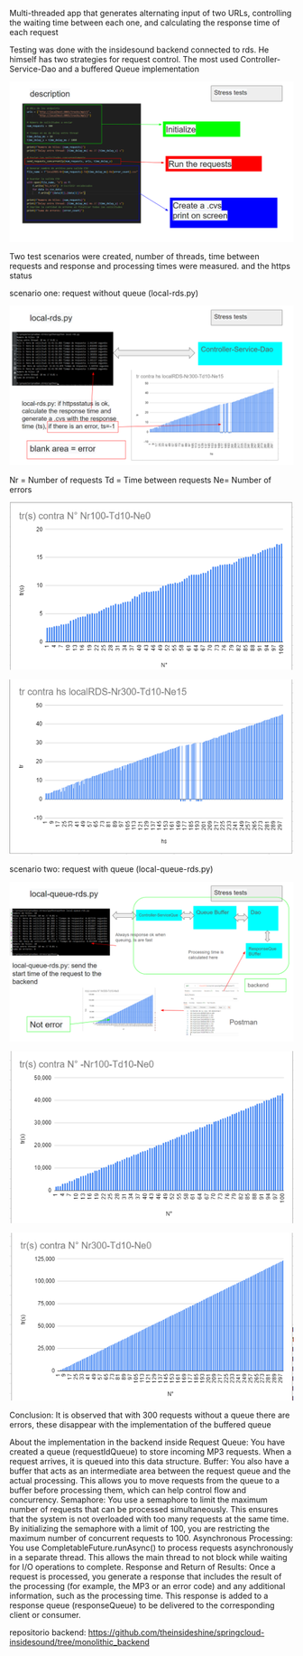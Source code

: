 Multi-threaded app that generates alternating input of two URLs, controlling the waiting time between each one, and calculating the response time of each request

Testing was done with the insidesound backend connected to rds. He himself has two strategies for request control.
 The most used Controller-Service-Dao and a buffered Queue implementation


 ![Description](images/description.png)


 Two test scenarios were created, number of threads, time between requests and response and processing times were measured. and the https status

scenario one: request without queue (local-rds.py)

 ![scenario1](images/escn1.png)

Nr = Number of requests
Td = Time between requests
Ne= Number of errors

![Nr100-Td10-Ne0](images/local-rds-100.png)

![Nr300-Td10-Ne15](images/local-rds-300.png)


scenario two: request with queue (local-queue-rds.py)

![scenario2](images/escn2.png)


![Nr100-Td10-Ne0](images/loca-queuel-rds-100.png)

![Nr300-Td10-Ne0](images/loca-queuel-rds-300.png)


Conclusion: It is observed that with 300 requests without a queue there are errors, these disappear with the implementation of the buffered queue

About the implementation in the backend inside
Request Queue: You have created a queue (requestIdQueue) to store incoming MP3 requests. When a request arrives, it is queued into this data structure.
Buffer: You also have a buffer that acts as an intermediate area between the request queue and the actual processing. This allows you to move requests from the queue to a buffer before processing them, which can help control flow and concurrency.
Semaphore: You use a semaphore to limit the maximum number of requests that can be processed simultaneously. This ensures that the system is not overloaded with too many requests at the same time. By initializing the semaphore with a limit of 100, you are restricting the maximum number of concurrent requests to 100.
Asynchronous Processing: You use CompletableFuture.runAsync() to process requests asynchronously in a separate thread. This allows the main thread to not block while waiting for I/O operations to complete.
Response and Return of Results: Once a request is processed, you generate a response that includes the result of the processing (for example, the MP3 or an error code) and any additional information, such as the processing time. This response is added to a response queue (responseQueue) to be delivered to the corresponding client or consumer.


repositorio backend: https://github.com/theinsideshine/springcloud-insidesound/tree/monolithic_backend